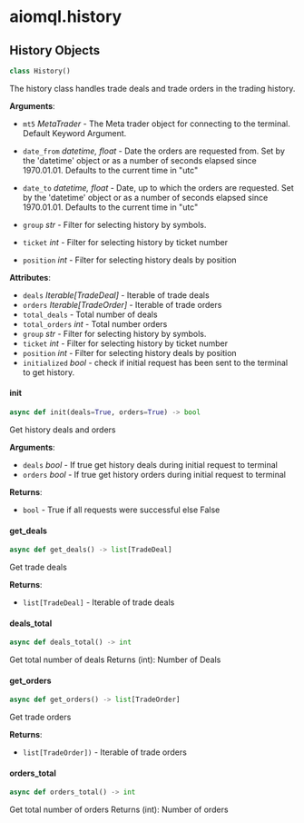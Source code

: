 <a id="aiomql.history"></a>

# aiomql.history

<a id="aiomql.history.History"></a>

## History Objects

```python
class History()
```

The history class handles trade deals and trade orders in the trading history.

**Arguments**:

- `mt5` _MetaTrader_ - The Meta trader object for connecting to the terminal. Default Keyword Argument.
  
  
- `date_from` _datetime, float_ - Date the orders are requested from. Set by the 'datetime' object or as a number of seconds elapsed since
  1970.01.01. Defaults to the current time in "utc"
  
  
- `date_to` _datetime, float_ - Date, up to which the orders are requested. Set by the 'datetime' object or as a number of
  seconds elapsed since 1970.01.01. Defaults to the current time in "utc"
  
  
- `group` _str_ - Filter for selecting history by symbols.
  
  
- `ticket` _int_ - Filter for selecting history by ticket number
  
  
- `position` _int_ - Filter for selecting history deals by position
  

**Attributes**:

- `deals` _Iterable[TradeDeal]_ - Iterable of trade deals
- `orders` _Iterable[TradeOrder]_ - Iterable of trade orders
- `total_deals` - Total number of deals
- `total_orders` _int_ - Total number orders
- `group` _str_ - Filter for selecting history by symbols.
- `ticket` _int_ - Filter for selecting history by ticket number
- `position` _int_ - Filter for selecting history deals by position
- `initialized` _bool_ - check if initial request has been sent to the terminal to get history.

<a id="aiomql.history.History.init"></a>

#### init

```python
async def init(deals=True, orders=True) -> bool
```

Get history deals and orders

**Arguments**:

- `deals` _bool_ - If true get history deals during initial request to terminal
- `orders` _bool_ - If true get history orders during initial request to terminal
  

**Returns**:

- `bool` - True if all requests were successful else False

<a id="aiomql.history.History.get_deals"></a>

#### get\_deals

```python
async def get_deals() -> list[TradeDeal]
```

Get trade deals

**Returns**:

- `list[TradeDeal]` - Iterable of trade deals

<a id="aiomql.history.History.deals_total"></a>

#### deals\_total

```python
async def deals_total() -> int
```

Get total number of deals
Returns (int): Number of Deals

<a id="aiomql.history.History.get_orders"></a>

#### get\_orders

```python
async def get_orders() -> list[TradeOrder]
```

Get trade orders

**Returns**:

- `list[TradeOrder])` - Iterable of trade orders

<a id="aiomql.history.History.orders_total"></a>

#### orders\_total

```python
async def orders_total() -> int
```

Get total number of orders
Returns (int): Number of orders

